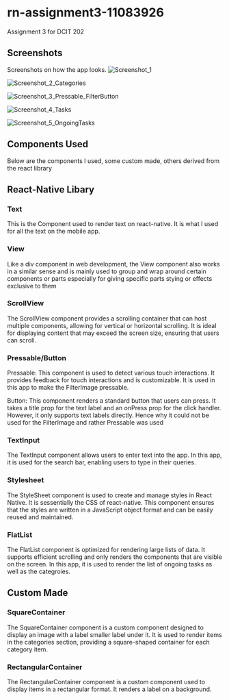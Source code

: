 # rn-assignment3-11083926
Assignment 3 for DCIT 202

## Screenshots
Screenshots on how the app looks.
![Screenshot_1](https://github.com/Ekow-Davis/rn-assignment3-11083926/assets/152081404/57137c96-4445-4c82-8cc8-4b9c8fddcd00)

![Screenshot_2_Categories](https://github.com/Ekow-Davis/rn-assignment3-11083926/assets/152081404/760ef7af-5e25-4837-9ed8-55ebb5676114)

![Screenshot_3_Pressable_FilterButton](https://github.com/Ekow-Davis/rn-assignment3-11083926/assets/152081404/2f53c9a3-894b-4e0d-b7be-38b075fe9138)

![Screenshot_4_Tasks](https://github.com/Ekow-Davis/rn-assignment3-11083926/assets/152081404/a000fd13-45a6-4a9e-acf9-d3bcf6929620)

![Screenshot_5_OngoingTasks](https://github.com/Ekow-Davis/rn-assignment3-11083926/assets/152081404/b0feb47d-870b-4f61-b67a-4ae083218517)

## Components Used
Below are the components I used, some custom made, others derived from the react library

## React-Native Libary
### Text
This is the Component used to render text on react-native. It is what I used for all the text on the mobile app.

### View
Like a div component in web development, the View component also works in a similar sense and is mainly used to group and wrap around certain components or parts especially for giving specific parts stying or effects exclusive to them

### ScrollView
The ScrollView component provides a scrolling container that can host multiple components, allowing for vertical or horizontal scrolling. It is ideal for displaying content that may exceed the screen size, ensuring that users can scroll.

### Pressable/Button
Pressable: This component is used to detect various touch interactions. It provides feedback for touch interactions and is customizable. It is used in this app to make the FilterImage pressable.

Button: This component renders a standard button that users can press. It takes a title prop for the text label and an onPress prop for the click handler. However, it only supports text labels directly. Hence why it could not be used for the FilterImage and rather Pressable was used

### TextInput
The TextInput component allows users to enter text into the app. In this app, it is used for the search bar, enabling users to type in their queries.

### Stylesheet
The StyleSheet component is used to create and manage styles in React Native. It is sessentially the CSS of react-native. This component ensures that the styles are written in a JavaScript object format and can be easily reused and maintained.

### FlatList
The FlatList component is optimized for rendering large lists of data. It supports efficient scrolling and only renders the components that are visible on the screen. In this app, it is used to render the list of ongoing tasks as well as the categroies.

## Custom Made
### SquareContainer
The SquareContainer component is a custom component designed to display an image with a label smaller label under it. It is used to render items in the categories section, providing a square-shaped container for each category item.

### RectangularContainer
The RectangularContainer component is a custom component used to display items in a rectangular format. It renders a label on a background.
